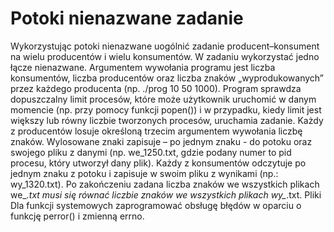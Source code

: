 # Potoki nienazwane zadanie
Wykorzystując potoki nienazwane uogólnić zadanie producent–konsument na wielu producentów i
wielu konsumentów. W zadaniu wykorzystać jedno łącze nienazwane.
Argumentem wywołania programu jest liczba konsumentów, liczba producentów oraz liczba znaków
„wyprodukowanych” przez każdego producenta (np. ./prog 10 50 1000). Program sprawdza
dopuszczalny limit procesów, które może użytkownik uruchomić w danym momencie (np. przy pomocy
funkcji popen()) i w przypadku, kiedy limit jest większy lub równy liczbie tworzonych procesów,
uruchamia zadanie.
Każdy z producentów losuje określoną trzecim argumentem wywołania liczbę znaków. Wylosowane
znaki zapisuje – po jednym znaku - do potoku oraz swojego pliku z danymi (np. we_1250.txt, gdzie
podany numer to pid procesu, który utworzył dany plik). Każdy z konsumentów odczytuje po jednym
znaku z potoku i zapisuje w swoim pliku z wynikami (np.: wy_1320.txt). Po zakończeniu zadana liczba
znaków we wszystkich plikach we_*.txt musi się równać liczbie znaków we wszystkich plikach wy_*.txt.
Pliki
Dla funkcji systemowych zaprogramować obsługę błędów w oparciu o funkcję perror() i zmienną errno.

